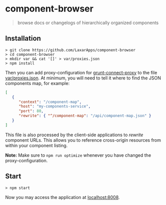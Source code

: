 # component-browser

> browse docs or changelogs of hierarchically organized components


## Installation

```console
> git clone https://github.com/LaxarApps/component-browser
> cd component-browser
> mkdir var && cat '[]' > var/proxies.json
> npm install
```


Then you can add proxy-configuration for [grunt-connect-proxy](https://github.com/drewzboto/grunt-connect-proxy) to the file [var/proxies.json](var/proxies.json).
At minimum, you will need to tell it where to find the JSON components map, for example:

```json
[
   {
      "context": "/component-map",
      "host": "my-components-service",
      "port": 80,
      "rewrite": { "^/component-map": "/api/component-map.json" }
   }
]
```

This file is also processed by the client-side applications to *rewrite* component URLs.
This allows you to reference cross-origin resources from within your component listing.

**Note:** Make sure to `npm run optimize` whenever you have changed the proxy-configuration.


## Start

```console
> npm start
```

Now you may access the application at [localhost:8008](http://localhost:8008/).
